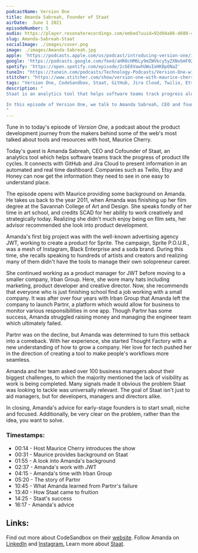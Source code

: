 ```yaml
---
podcastName: Version One
title: Amanda Sabreah, Founder of Staat
airDate:  June 1 2021
episodeNumber: 5
audio: https://player.resonaterecordings.com/embed?uuid=92d04a86-d680-4a7c-a645-e36b2d28e203&accentColor=13,180,206&backgroundColor=242,242,242
slug: Amanda-Sabreah-Staat
socialImage: ./images/cover.png
image: ./images/Amanda-Sabreah.jpg
apple: 'https://podcasts.apple.com/us/podcast/introducing-version-one/id1558498088?i=1000513093620'
google: 'https://podcasts.google.com/feed/aHR0cHM6Ly9mZWVkcy5yZXNvbmF0ZXJlY29yZGluZ3MuY29tL3ZlcnNpb24tb25lLXdpdGgtbWF1cmljZS1jaGVycnk/episode/N2M1NDA2MjYtZmUyYS00NmVkLWFmOGItOTljZWM2NTRhMmRl?sa=X&ved=0CAQQkfYCahcKEwio7urO7-bvAhUAAAAAHQAAAAAQAQ'
spotify: 'https://open.spotify.com/episode/2cbE6VawhUWuIoHKBpONaZ'
tuneIn: "https://tunein.com/podcasts/Technology-Podcasts/Version-One-with-Maurice-Cherry-p1416547/?topicId=161575825"
stitcher: "https://www.stitcher.com/show/version-one-with-maurice-cherry/episode/introducing-version-one-82408223"
tags: "Version One, CodeSandbox, Staat, GitHub, Jira Cloud, Twilio, Etsy, Honey, Amanda Sabreah, SCAD, Savannah College of Art and Design, JWT, Sprite P.O.U.R, Instagram, Black Enterprise, Irban Group, solopreneur, Fergus Thomas, Partnr, Thought Factory"
description: "
Staat is an analytics tool that helps software teams track progress along their product life cycle. Instead of re-inventing the wheel with issue tracking, Staat connects with GitHub and Jira Cloud, presenting information in an automated, real-time engineering dashboard to companies including Twilio, Etsy, and Honey.

In this episode of Version One, we talk to Amanda Sabreah, CEO and founder of Staat, about the whirlwind post-college journey that led her into creating a real-time dashboard for engineering teams all over the world. 
"
---
```

Tune in to today's episode of _Version One_, a podcast about the product development journey from the makers behind some of the web's most talked about tools and resources with host, Maurice Cherry.

Today's guest is Amanda Sabreah, CEO and Cofounder of Staat, an analytics tool which helps software teams track the progress of product life cycles. It connects with GitHub and Jira Cloud to present information in an automated and real time dashboard. Companies such as Twilio, Etsy and Honey can now get the information they need to see in one easy to understand place.

The episode opens with Maurice providing some background on Amanda. He takes us back to the year 2011, when Amanda was finishing up her film degree at the Savannah College of Art and Design. She speaks fondly of her time in art school, and credits SCAD for her ability to work creatively and strategically today. Realizing she didn't much enjoy being on film sets, her advisor recommended she look into product development.

Amanda's first big project was with the well-known advertising agency JWT, working to create a product for Sprite. The campaign, Sprite P.O.U.R., was a mesh of Instagram, Black Enterprise and a soda brand. During this time, she recalls speaking to hundreds of artists and creators and realizing many of them didn't have the tools to manage their own solopreneur career.

She continued working as a product manager for JWT before moving to a smaller company, Irban Group. Here, she wore many hats including marketing, product developer and creative director. Now, she recommends that everyone who is just finishing school find a job working with a small company. It was after over four years with Irban Group that Amanda left the company to launch Partnr, a platform which would allow for business to monitor various responsibilities in one app. Though Partnr has some success, Amanda struggled raising money and managing the engineer team which ultimately failed.

Partnr was on the decline, but Amanda was determined to turn this setback into a comeback. With her experience, she started Thought Factory with a new understanding of how to grow a company. Her love for tech pushed her in the direction of creating a tool to make people's workflows more seamless.

Amanda and her team asked over 100 business managers about their biggest challenges, to which the majority mentioned the lack of visibility as work is being completed. Many signals made it obvious the problem Staat was looking to tackle was universally relevant. The goal of Staat isn't just to aid managers, but for developers, managers and directors alike.

In closing, Amanda's advice for early-stage founders is to start small, niche and focused. Additionally, be very clear on the problem, rather than the idea, you want to solve.

### Timestamps:
- 00:14 - Host Maurice Cherry introduces the show
- 00:31 - Maurice provides background on Staat
- 01:55 - A look into Amanda's background
- 02:37 - Amanda's work with JWT
- 04:15 - Amanda's time with Irban Group
- 05:20 - The story of Partnr
- 10:45 - What Amanda learned from Partnr's failure
- 13:40 - How Staat came to fruition
- 14:25 - Staat's success
- 16:17 - Amanda's advice

## Links:
Find out more about CodeSandbox on their [website](https://codesandbox.io/).
Follow Amanda on [LinkedIn](https://www.linkedin.com/in/amandasabreah/) and [Instagram.](https://www.instagram.com/amandasabreah/?hl=en)
Learn more about [Staat](https://www.staat.co/).
